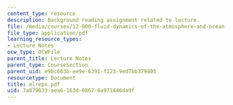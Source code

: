 ```yaml
---
content_type: resource
description: Background reading assignment related to lecture.
file: /media/courses/12-800-fluid-dynamics-of-the-atmosphere-and-ocean-fall-2004/7a879633aea6163d08676a971446da9f_elreps.pdf
file_type: application/pdf
learning_resource_types:
- Lecture Notes
ocw_type: OCWFile
parent_title: Lecture Notes
parent_type: CourseSection
parent_uid: e9bc603b-ee9e-6391-f123-9ed7bb379805
resourcetype: Document
title: elreps.pdf
uid: 7a879633-aea6-163d-0867-6a971446da9f
---
```

